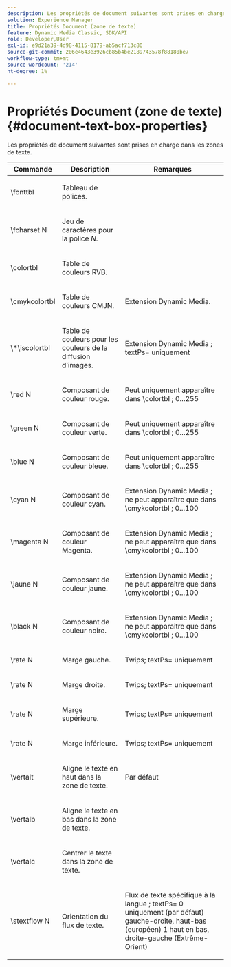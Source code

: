 ```yaml
---
description: Les propriétés de document suivantes sont prises en charge dans les zones de texte.
solution: Experience Manager
title: Propriétés Document (zone de texte)
feature: Dynamic Media Classic, SDK/API
role: Developer,User
exl-id: e9d21a39-4d98-4115-8179-ab5acf713c80
source-git-commit: 206e4643e3926cb85b4be2189743578f88180be7
workflow-type: tm+mt
source-wordcount: '214'
ht-degree: 1%

---
```


# Propriétés Document (zone de texte){#document-text-box-properties}

Les propriétés de document suivantes sont prises en charge dans les zones de texte.

<table id="table_8E1DF8E6BD894D7A9ACFC839918E2315"> 
 <thead> 
  <tr> 
   <th class="entry"> <b>Commande</b> </th> 
   <th class="entry"> <b>Description</b> </th> 
   <th class="entry"> <b>Remarques</b> </th> 
  </tr> 
 </thead>
 <tbody> 
  <tr> 
   <td> <span class="codeph"> \fonttbl  </span> </td> 
   <td> <p>Tableau de polices. </p> </td> 
   <td> <p> </p> </td> 
  </tr> 
  <tr> 
   <td> <span class="codeph"> \fcharset  <span class="varname"> N  </span> </span> </td> 
   <td> <p>Jeu de caractères pour la police <i>N</i>. </p> </td> 
   <td> <p> </p> </td> 
  </tr> 
  <tr> 
   <td> <span class="codeph"> \colortbl  </span> </td> 
   <td> <p>Table de couleurs RVB. </p> </td> 
   <td> <p> </p> </td> 
  </tr> 
  <tr> 
   <td> <span class="codeph"> \cmykcolortbl  </span> </td> 
   <td> <p>Table de couleurs CMJN. </p> </td> 
   <td> <p>Extension Dynamic Media. </p> </td> 
  </tr> 
  <tr> 
   <td> <span class="codeph"> \*\iscolortbl  </span> </td> 
   <td> <p>Table de couleurs pour les couleurs de la diffusion d’images. </p> </td> 
   <td> <p>Extension Dynamic Media ; <span class="codeph"> textPs= </span> uniquement </p> </td> 
  </tr> 
  <tr> 
   <td> <span class="codeph"> \red  <span class="varname"> N  </span> </span> </td> 
   <td> <p>Composant de couleur rouge. </p> </td> 
   <td> <p>Peut uniquement apparaître dans <span class="codeph"> \colortbl </span>; 0...255 </p> </td> 
  </tr> 
  <tr> 
   <td> <span class="codeph"> \green  <span class="varname"> N  </span> </span> </td> 
   <td> <p>Composant de couleur verte. </p> </td> 
   <td> <p>Peut uniquement apparaître dans <span class="codeph"> \colortbl </span>; 0...255 </p> </td> 
  </tr> 
  <tr> 
   <td> <span class="codeph"> \blue  <span class="varname"> N  </span> </span> </td> 
   <td> <p>Composant de couleur bleue. </p> </td> 
   <td> <p>Peut uniquement apparaître dans <span class="codeph"> \colortbl </span>; 0...255 </p> </td> 
  </tr> 
  <tr> 
   <td> <span class="codeph"> \cyan  <span class="varname"> N  </span> </span> </td> 
   <td> <p>Composant de couleur cyan. </p> </td> 
   <td> <p>Extension Dynamic Media ; ne peut apparaître que dans <span class="codeph"> \cmykcolortbl </span>; 0...100 </p> </td> 
  </tr> 
  <tr> 
   <td> <span class="codeph"> \magenta  <span class="varname"> N  </span> </span> </td> 
   <td> <p>Composant de couleur Magenta. </p> </td> 
   <td> <p>Extension Dynamic Media ; ne peut apparaître que dans <span class="codeph"> \cmykcolortbl </span>; 0...100 </p> </td> 
  </tr> 
  <tr> 
   <td> <span class="codeph"> \jaune  <span class="varname"> N  </span> </span> </td> 
   <td> <p>Composant de couleur jaune. </p> </td> 
   <td> <p>Extension Dynamic Media ; ne peut apparaître que dans <span class="codeph"> \cmykcolortbl </span>; 0...100 </p> </td> 
  </tr> 
  <tr> 
   <td> <span class="codeph"> \black  <span class="varname"> N  </span> </span> </td> 
   <td> <p>Composant de couleur noire. </p> </td> 
   <td> <p>Extension Dynamic Media ; ne peut apparaître que dans <span class="codeph"> \cmykcolortbl </span>; 0...100 </p> </td> 
  </tr> 
  <tr> 
   <td> <span class="codeph"> \rate  <span class="varname"> N  </span> </span> </td> 
   <td> <p>Marge gauche. </p> </td> 
   <td> <p>Twips; <span class="codeph"> textPs= </span> uniquement </p> </td> 
  </tr> 
  <tr> 
   <td> <span class="codeph"> \rate  <span class="varname"> N  </span> </span> </td> 
   <td> <p>Marge droite. </p> </td> 
   <td> <p>Twips; <span class="codeph"> textPs= </span> uniquement </p> </td> 
  </tr> 
  <tr> 
   <td> <span class="codeph"> \rate  <span class="varname"> N  </span> </span> </td> 
   <td> <p>Marge supérieure. </p> </td> 
   <td> <p>Twips; <span class="codeph"> textPs= </span> uniquement </p> </td> 
  </tr> 
  <tr> 
   <td> <span class="codeph"> \rate  <span class="varname"> N  </span> </span> </td> 
   <td> <p>Marge inférieure. </p> </td> 
   <td> <p>Twips; <span class="codeph"> textPs= </span> uniquement </p> </td> 
  </tr> 
  <tr> 
   <td> <span class="codeph"> \vertalt  </span> </td> 
   <td> <p>Aligne le texte en haut dans la zone de texte. </p> </td> 
   <td> <p>Par défaut </p> </td> 
  </tr> 
  <tr> 
   <td> <span class="codeph"> \vertalb  </span> </td> 
   <td> <p>Aligne le texte en bas dans la zone de texte. </p> </td> 
   <td> <p> </p> </td> 
  </tr> 
  <tr> 
   <td> <span class="codeph"> \vertalc  </span> </td> 
   <td> <p>Centrer le texte dans la zone de texte. </p> </td> 
   <td> <p> </p> </td> 
  </tr> 
  <tr> 
   <td> <span class="codeph"> \stextflow  <span class="varname"> N  </span> </span> </td> 
   <td> <p>Orientation du flux de texte. </p> </td> 
   <td> <p>Flux de texte spécifique à la langue ; <span class="codeph"> textPs= </span> 0 uniquement (par défaut) gauche-droite, haut-bas (européen) 1 haut en bas, droite-gauche (Extrême-Orient) </p> </td> 
  </tr> 
 </tbody> 
</table>

